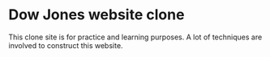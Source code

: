 # Dow Jones website clone

This clone site is for practice and learning purposes. A lot of techniques are involved to construct this website.